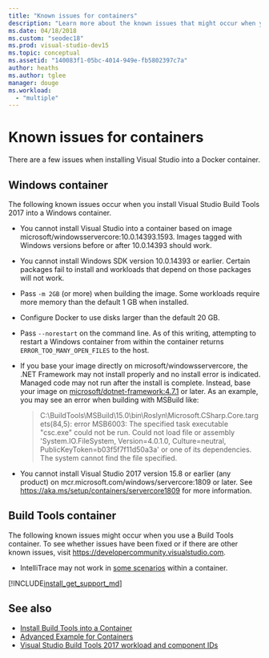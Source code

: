 ```yaml
---
title: "Known issues for containers"
description: "Learn more about the known issues that might occur when you install Visual Studio Build Tools 2017 into a Windows container."
ms.date: 04/18/2018
ms.custom: "seodec18"
ms.prod: visual-studio-dev15
ms.topic: conceptual
ms.assetid: "140083f1-05bc-4014-949e-fb5802397c7a"
author: heaths
ms.author: tglee
manager: douge
ms.workload:
  - "multiple"
---
```

# Known issues for containers

There are a few issues when installing Visual Studio into a Docker container.

## Windows container

The following known issues occur when you install Visual Studio Build Tools 2017 into a Windows container.

* You cannot install Visual Studio into a container based on image microsoft/windowsservercore:10.0.14393.1593. Images tagged with Windows versions before or after 10.0.14393 should work.
* You cannot install Windows SDK version 10.0.14393 or earlier. Certain packages fail to install and workloads that depend on those packages will not work.
* Pass `-m 2GB` (or more) when building the image. Some workloads require more memory than the default 1 GB when installed.
* Configure Docker to use disks larger than the default 20 GB.
* Pass `--norestart` on the command line. As of this writing, attempting to restart a Windows container from within the container returns `ERROR_TOO_MANY_OPEN_FILES` to the host.
* If you base your image directly on microsoft/windowsservercore, the .NET Framework may not install properly and no install error is indicated. Managed code may not run after the install is complete. Instead, base your image on [microsoft/dotnet-framework:4.7.1](https://hub.docker.com/r/microsoft/dotnet-framework) or later. As an example, you may see an error when building with MSBuild like:

  > C:\BuildTools\MSBuild\15.0\bin\Roslyn\Microsoft.CSharp.Core.targets(84,5): error MSB6003: The specified task executable "csc.exe" could not be run. Could not load file or assembly 'System.IO.FileSystem, Version=4.0.1.0, Culture=neutral, PublicKeyToken=b03f5f7f11d50a3a' or one of its dependencies. The system cannot find the file specified.

* You cannot install Visual Studio 2017 version 15.8 or earlier (any product) on mcr<span></span>.microsoft.com/windows/servercore:1809 or later. See https://aka.ms/setup/containers/servercore1809 for more information.

## Build Tools container

The following known issues might occur when you use a Build Tools container. To see whether issues have been fixed or if there are other known issues, visit https://developercommunity.visualstudio.com.

* IntelliTrace may not work in [some scenarios](https://github.com/Microsoft/vstest/issues/940) within a container.

[!INCLUDE[install_get_support_md](includes/install_get_support_md.md)]

## See also

* [Install Build Tools into a Container](build-tools-container.md)
* [Advanced Example for Containers](advanced-build-tools-container.md)
* [Visual Studio Build Tools 2017 workload and component IDs](workload-component-id-vs-build-tools.md)
